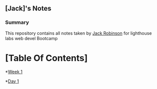## [Jack]'s Notes

### Summary 

This repository contains all notes taken by
 [Jack Robinson](git@github.com:jackymomomo/lighthouse-web-notes.git) for lighthouse labs web devel Bootcamp

 # [Table Of Contents]
*[Week 1](/week-1)

*[Day 1](/week-1/day-1)